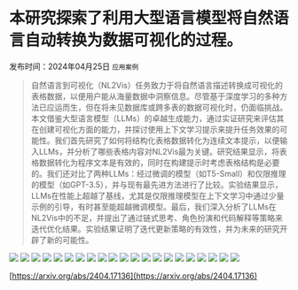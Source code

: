 # 本研究探索了利用大型语言模型将自然语言自动转换为数据可视化的过程。
发布时间：2024年04月25日
`应用案例`
> 自然语言到可视化（NL2Vis）任务致力于将自然语言描述转换成可视化的表格数据，以便用户能从海量数据中洞察信息。尽管基于深度学习的多种方法已应运而生，但在将未见数据库或跨多表的数据可视化时，仍面临挑战。本文借鉴大型语言模型（LLMs）的卓越生成能力，通过实证研究来评估其在创建可视化方面的能力，并探讨使用上下文学习提示来提升任务效果的可能性。我们首先研究了如何将结构化表格数据转化为连续文本提示，以便输入LLMs，并分析了哪些表格内容对NL2Vis最为关键。研究结果显示，将表格数据转化为程序文本是有效的，同时在构建提示时考虑表格结构是必要的。我们还对比了两种LLMs：经过微调的模型（如T5-Small）和仅限推理的模型（如GPT-3.5），并与现有最先进方法进行了比较。实验结果显示，LLMs在性能上超越了基线，尤其是仅限推理模型在上下文学习中通过少量示例的引导，有时甚至能超越微调模型。最后，我们深入分析了LLMs在NL2Vis中的不足，并提出了通过链式思考、角色扮演和代码解释等策略来迭代优化结果。实验结果证明了迭代更新策略的有效性，并为未来的研究开辟了新的可能性。

![](https://raw.githubusercontent.com/HuggingAGI/HuggingArxiv/main/paper_images/2404.17136/x1.png)
![](https://raw.githubusercontent.com/HuggingAGI/HuggingArxiv/main/paper_images/2404.17136/x2.png)
![](https://raw.githubusercontent.com/HuggingAGI/HuggingArxiv/main/paper_images/2404.17136/x3.png)
![](https://raw.githubusercontent.com/HuggingAGI/HuggingArxiv/main/paper_images/2404.17136/x4.png)
![](https://raw.githubusercontent.com/HuggingAGI/HuggingArxiv/main/paper_images/2404.17136/x5.png)
![](https://raw.githubusercontent.com/HuggingAGI/HuggingArxiv/main/paper_images/2404.17136/x6.png)
![](https://raw.githubusercontent.com/HuggingAGI/HuggingArxiv/main/paper_images/2404.17136/x7.png)
![](https://raw.githubusercontent.com/HuggingAGI/HuggingArxiv/main/paper_images/2404.17136/x8.png)
![](https://raw.githubusercontent.com/HuggingAGI/HuggingArxiv/main/paper_images/2404.17136/x9.png)
![](https://raw.githubusercontent.com/HuggingAGI/HuggingArxiv/main/paper_images/2404.17136/x10.png)
![](https://raw.githubusercontent.com/HuggingAGI/HuggingArxiv/main/paper_images/2404.17136/x11.png)
![](https://raw.githubusercontent.com/HuggingAGI/HuggingArxiv/main/paper_images/2404.17136/x12.png)
![](https://raw.githubusercontent.com/HuggingAGI/HuggingArxiv/main/paper_images/2404.17136/x13.png)
![](https://raw.githubusercontent.com/HuggingAGI/HuggingArxiv/main/paper_images/2404.17136/x14.png)
![](https://raw.githubusercontent.com/HuggingAGI/HuggingArxiv/main/paper_images/2404.17136/x15.png)
![](https://raw.githubusercontent.com/HuggingAGI/HuggingArxiv/main/paper_images/2404.17136/x16.png)
![](https://raw.githubusercontent.com/HuggingAGI/HuggingArxiv/main/paper_images/2404.17136/x17.png)
![](https://raw.githubusercontent.com/HuggingAGI/HuggingArxiv/main/paper_images/2404.17136/x18.png)
![](https://raw.githubusercontent.com/HuggingAGI/HuggingArxiv/main/paper_images/2404.17136/x19.png)
![](https://raw.githubusercontent.com/HuggingAGI/HuggingArxiv/main/paper_images/2404.17136/x20.png)
![](https://raw.githubusercontent.com/HuggingAGI/HuggingArxiv/main/paper_images/2404.17136/x21.png)


[https://arxiv.org/abs/2404.17136](https://arxiv.org/abs/2404.17136)